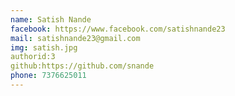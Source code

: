 ```yaml
---
name: Satish Nande
facebook: https://www.facebook.com/satishnande23
mail: satishnande23@gmail.com
img: satish.jpg
authorid:3
github:https://github.com/snande
phone: 7376625011
---
```

